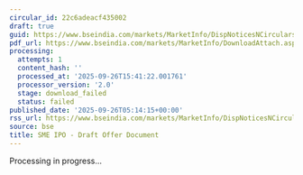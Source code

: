 ```yaml
---
circular_id: 22c6adeacf435002
draft: true
guid: https://www.bseindia.com/markets/MarketInfo/DispNoticesNCirculars.aspx?Noticeid={268AE2E3-5200-4C88-B9FA-886754283092}&noticeno=20250926-1&dt=09/26/2025&icount=1&totcount=73&flag=0
pdf_url: https://www.bseindia.com/markets/MarketInfo/DownloadAttach.aspx?id=20250926-1&attachedId=
processing:
  attempts: 1
  content_hash: ''
  processed_at: '2025-09-26T15:41:22.001761'
  processor_version: '2.0'
  stage: download_failed
  status: failed
published_date: '2025-09-26T05:14:15+00:00'
rss_url: https://www.bseindia.com/markets/MarketInfo/DispNoticesNCirculars.aspx?Noticeid={268AE2E3-5200-4C88-B9FA-886754283092}&noticeno=20250926-1&dt=09/26/2025&icount=1&totcount=73&flag=0
source: bse
title: SME IPO - Draft Offer Document
---
```


Processing in progress...